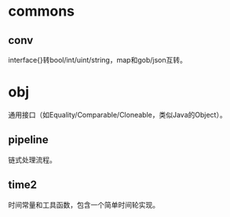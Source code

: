 # commons

## conv
interface{}转bool/int/uint/string，map和gob/json互转。

# obj
通用接口（如Equality/Comparable/Cloneable，类似Java的Object）。

## pipeline
链式处理流程。

## time2
时间常量和工具函数，包含一个简单时间轮实现。
